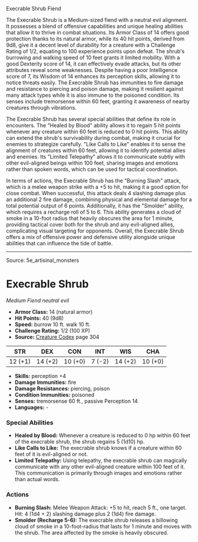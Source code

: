 <MonsterName/>Execrable Shrub</MonsterName>
<CreatureType/>Fiend</CreatureType>

<summary>The Execrable Shrub is a Medium-sized fiend with a neutral evil alignment. It possesses a blend of offensive capabilities and unique healing abilities that allow it to thrive in combat situations. Its Armor Class of 14 offers good protection thanks to its natural armor, while its 40 hit points, derived from 9d8, give it a decent level of durability for a creature with a Challenge Rating of 1/2, equating to 100 experience points upon defeat. The shrub's burrowing and walking speed of 10 feet grants it limited mobility. With a good Dexterity score of 14, it can effectively evade attacks, but its other attributes reveal some weaknesses. Despite having a poor Intelligence score of 7, its Wisdom of 14 enhances its perception skills, allowing it to notice threats easily. The Execrable Shrub has immunities to fire damage and resistance to piercing and poison damage, making it resilient against many attack types while it is also immune to the poisoned condition. Its senses include tremorsense within 60 feet, granting it awareness of nearby creatures through vibrations.</summary>

<detail>

The Execrable Shrub has several special abilities that define its role in encounters. The "Healed by Blood" ability allows it to regain 5 hit points whenever any creature within 60 feet is reduced to 0 hit points. This ability can extend the shrub's survivability during combat, making it crucial for enemies to strategize carefully. "Like Calls to Like" enables it to sense the alignment of creatures within 60 feet, allowing it to identify potential allies and enemies. Its "Limited Telepathy" allows it to communicate subtly with other evil-aligned beings within 100 feet, sharing images and emotions rather than spoken words, which can be used for tactical coordination.

In terms of actions, the Execrable Shrub has the "Burning Slash" attack, which is a melee weapon strike with a +5 to hit, making it a good option for close combat. When successful, this attack deals 4 slashing damage plus an additional 2 fire damage, combining physical and elemental damage for a total potential output of 6 points. Additionally, it has the "Smolder" ability, which requires a recharge roll of 5 to 6. This ability generates a cloud of smoke in a 10-foot radius that heavily obscures the area for 1 minute, providing tactical cover both for the shrub and any evil-aligned allies, complicating visual targeting for opponents. Overall, the Execrable Shrub offers a mix of offensive power and defensive utility alongside unique abilities that can influence the tide of battle.</detail>



---

Source: 5e_artisinal_monsters

# Execrable Shrub

*Medium* *Fiend* *neutral evil*

- **Armor Class:** 14 (natural armor)
- **Hit Points:** 40 (9d8)
- **Speed:** burrow 10 ft. walk 10 ft.
- **Challenge Rating:** 1/2 (100 XP)
- **Source:** [Creature Codex](https://koboldpress.com/kpstore/product/creature-codex-for-5th-edition-dnd) page 304

| STR | DEX | CON | INT | WIS | CHA |
| --- | --- | --- | --- | --- | --- |
| 12 (+1) | 14 (+2) | 10 (+0) | 7 (-2) | 14 (+2) | 10 (+0) |

- **Skills:** perception +4
- **Damage Immunities:** fire
- **Damage Resistances:** piercing, poison
- **Condition Immunities:** poisoned
- **Senses:** tremorsense 60 ft., passive Perception 14
- **Languages:** -

### Special Abilities

- **Healed by Blood:** Whenever a creature is reduced to 0 hp within 60 feet of the execrable shrub, the shrub regains 5 (1d10) hp.
- **Like Calls to Like:** The execrable shrub knows if a creature within 60 feet of it is evil-aligned or not.
- **Limited Telepathy:** Using telepathy, the execrable shrub can magically communicate with any other evil-aligned creature within 100 feet of it. This communication is primarily through images and emotions rather than actual words.

### Actions

- **Burning Slash:** Melee Weapon Attack: +5 to hit, reach 5 ft., one target. Hit: 4 (1d4 + 2) slashing damage plus 2 (1d4) fire damage.
- **Smolder (Recharge 5-6):** The execrable shrub releases a billowing cloud of smoke in a 10-foot-radius that lasts for 1 minute and moves with the shrub. The area affected by the smoke is heavily obscured.




